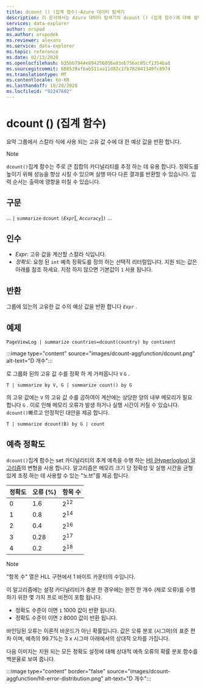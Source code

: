 ```yaml
---
title: dcount () (집계 함수)-Azure 데이터 탐색기
description: 이 문서에서는 Azure 데이터 탐색기의 dcount () (집계 함수)에 대해 설명 합니다.
services: data-explorer
author: orspod
ms.author: orspodek
ms.reviewer: alexans
ms.service: data-explorer
ms.topic: reference
ms.date: 02/13/2020
ms.openlocfilehash: b35bb7944e894256056e03eb756ac85cf1354ba8
ms.sourcegitcommit: 608539af6ab511aa11d82c17b782641340fc8974
ms.translationtype: MT
ms.contentlocale: ko-KR
ms.lasthandoff: 10/20/2020
ms.locfileid: "92247692"
---
```

# <a name="dcount-aggregation-function"></a>dcount () (집계 함수)

요약 그룹에서 스칼라 식에 사용 되는 고유 값 수에 대 한 예상 값을 반환 합니다.

> [!NOTE]
> `dcount()`집계 함수는 주로 큰 집합의 카디널리티를 추정 하는 데 유용 합니다. 정확도를 높이기 위해 성능을 향상 시킬 수 있으며 실행 마다 다른 결과를 반환할 수 있습니다. 입력 순서는 출력에 영향을 미칠 수 있습니다.

## <a name="syntax"></a>구문

... `|` `summarize` `dcount` `(`*`Expr`*[, *`Accuracy`*]`)` ...

## <a name="arguments"></a>인수

* *Expr*: 고유 값을 계산할 스칼라 식입니다.
* *정확도*: 요청 된 `int` 예측 정확도를 정의 하는 선택적 리터럴입니다. 지원 되는 값은 아래를 참조 하세요. 지정 하지 않으면 기본값이 `1` 사용 됩니다.

## <a name="returns"></a>반환

그룹에 있는의 고유한 값 수의 예상 값을 반환 합니다 *`Expr`* .

## <a name="example"></a>예제

```kusto
PageViewLog | summarize countries=dcount(country) by continent
```

:::image type="content" source="images/dcount-aggfunction/dcount.png" alt-text="D 개수":::

로 그룹화 된의 고유 값 수를 정확 하 게 가져옵니다 `V` `G` .

```kusto
T | summarize by V, G | summarize count() by G
```

의 고유 값에는 `V` 의 고유 값 수를 곱하여이 계산에는 상당한 양의 내부 메모리가 필요 합니다 `G` .
이로 인해 메모리 오류가 발생 하거나 실행 시간이 커질 수 있습니다. 
`dcount()`빠르고 안정적인 대안을 제공 합니다.

```kusto
T | summarize dcount(B) by G | count
```

## <a name="estimation-accuracy"></a>예측 정확도

`dcount()`집계 함수는 set 카디널리티의 추계 예측을 수행 하는 [Hll (Hyperloglog) 알고리즘](https://en.wikipedia.org/wiki/HyperLogLog)의 변형을 사용 합니다. 알고리즘은 메모리 크기 당 정확성 및 실행 시간을 균형 있게 조정 하는 데 사용할 수 있는 "노브"를 제공 합니다.

|정확도|오류 (%)|항목 수   |
|--------|---------|--------------|
|       0|      1.6|2<sup>12</sup>|
|       1|      0.8|2<sup>14</sup>|
|       2|      0.4|2<sup>16</sup>|
|       3|     0.28|2<sup>17</sup>|
|       4|      0.2|2<sup>18</sup>|

> [!NOTE]
> "항목 수" 열은 HLL 구현에서 1 바이트 카운터의 수입니다.

이 알고리즘에는 설정 카디널리티가 충분 한 경우에는 완전 한 개수 (제로 오류)를 수행 하기 위한 몇 가지 프로 비전이 포함 됩니다.
* 정확도 수준이 이면 `1` 1000 값이 반환 됩니다.
* 정확도 수준이 이면 `2` 8000 값이 반환 됩니다.

바인딩된 오류는 이론적 바운드가 아닌 확률입니다. 값은 오류 분포 (시그마)의 표준 편차 이며, 예측의 99.7%는 3 x 시그마 아래에서의 상대적 오차를 가집니다.

다음 이미지는 지원 되는 모든 정확도 설정에 대해 상대적 예측 오류의 확률 분포 함수를 백분율로 보여 줍니다.

:::image type="content" border="false" source="images/dcount-aggfunction/hll-error-distribution.png" alt-text="D 개수":::
